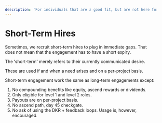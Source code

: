 ```yaml
---
description: 'For individuals that are a good fit, but are not here for the long-term game.'
---
```


# Short-Term Hires

Sometimes, we recruit short-term hires to plug in immediate gaps. That does not mean that the engagement has to have a short expiry. 

The 'short-term' merely refers to their currently communicated desire.

These are used if and when a need arises and on a per-project basis.

Short-term engagement work the same as long-term engagements except:

1. No compounding benefits like equity, ascend rewards or dividends.
2. Only eligible for level 1 and level 2 roles.
3. Payouts are on per-project basis.
4. No ascend path, day 45 checkgate.
5. No ask of using the DKR + feedback loops. Usage is, however, encouraged.  

